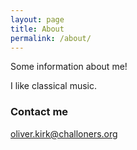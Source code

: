 ```yaml
---
layout: page
title: About
permalink: /about/
---
```


Some information about me!

I like classical music.

### Contact me

[oliver.kirk@challoners.org](mailto:oliver.kirk@challoners.org)
